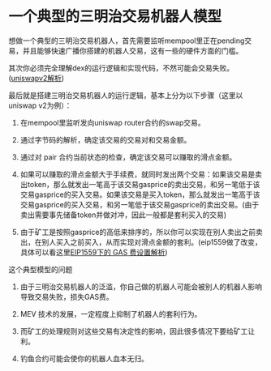 # 一个典型的三明治交易机器人模型

想做一个典型的三明治交易机器人，首先需要监听mempool里正在pending交易，并且能够快速广播你搭建的机器人交易，这有一些的硬件方面的门槛。

其次你必须完全理解dex的运行逻辑和实现代码，不然可能会交易失败。([uniswapv2解析](../../Dex/Uniswap-v2/README.md))

最后就是搭建三明治交易机器人的运行逻辑，基本上分为以下步骤（这里以uniswap v2为例）：

1. 在mempool里监听发向uniswap router合约的swap交易。

2. 通过字节码的解析，确定该交易的交易对和交易金额。

3. 通过对 pair 合约当前状态的检查，确定该交易可以赚取的滑点金额。

4. 如果可以赚取的滑点金额大于手续费，就同时发出两个交易：如果该交易是卖出token，那么就发出一笔高于该交易gasprice的卖出交易，和另一笔低于该交易gasprice的买入交易。如果该交易是买入token，那么就发出一笔高于该交易gasprice的买入交易，和另一笔低于该交易gasprice的卖出交易。(由于卖出需要事先储备token并做对冲，因此一般都是套利买入的交易)

5. 由于矿工是按照gasprice的高低来排序的，所以你可以实现在别人卖出之前卖出，在别人买入之前买入，从而实现对滑点金额的套利。(eip1559做了改变，具体可以看这里[EIP1559下的 GAS 费设置解析](../../Event/EIP1559_GAS.md))

这个典型模型的问题

1. 由于三明治交易机器人的泛滥，你自己做的机器人可能会被别人的机器人影响导致交易失败，损失GAS费。

2. MEV 技术的发展，一定程度上抑制了机器人的套利行为。

3. 而矿工的处理规则对这些交易有决定性的影响，因此很多情况下要给矿工让利。

4. 钓鱼合约可能会使你的机器人血本无归。
